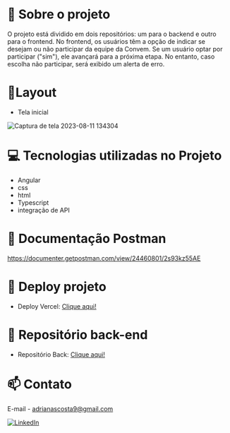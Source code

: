 # 📖 Sobre o projeto
O projeto está dividido em dois repositórios: um para o backend e outro para o frontend. No frontend, os usuários têm a opção de indicar se desejam ou não participar da equipe da Convem. Se um usuário optar por participar ("sim"), ele avançará para a próxima etapa. No entanto, caso escolha não participar, será exibido um alerta de erro.

# 📱Layout 

- Tela inicial

![Captura de tela 2023-08-11 134304](https://github.com/Adrianaramss/Convem-Front/assets/111310311/324b54e0-733a-4b78-a478-eee9eff503c1)


# 💻 Tecnologias utilizadas no Projeto
- Angular 
- css
- html
- Typescript 
- integração de API 

# 🔗 Documentação Postman

https://documenter.getpostman.com/view/24460801/2s93kz55AE

# 🔗 Deploy projeto
- Deploy Vercel: [Clique aqui!](https://convem-front-adriana.vercel.app/)

# 🔗 Repositório back-end
- Repositório Back: [Clique aqui!](https://github.com/Adrianaramss/Convem---back)
  
# 📫 Contato
E-mail - adrianascosta9@gmail.com

[![LinkedIn](https://img.shields.io/badge/LinkedIn-0077B5?style=for-the-badge&logo=linkedin&logoColor=white)](https://www.linkedin.com/in/adriana-ramss/)
